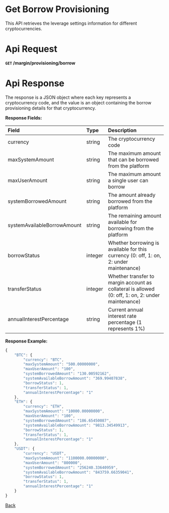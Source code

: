 # Get Borrow Provisioning

This API retrieves the leverage settings information for different cryptocurrencies.

# Api Request

**`GET` /margin/provisioning/borrow**

# Api Response

The response is a JSON object where each key represents a cryptocurrency code, and the value is an object containing the borrow provisioning details for that cryptocurrency.

**Response Fields:**

| Field                       | Type    | Description                                                                             |
|:----------------------------|:--------|:----------------------------------------------------------------------------------------|
| currency                    | string  | The cryptocurrency code                                                                 |
| maxSystemAmount             | string  | The maximum amount that can be borrowed from the platform                               |
| maxUserAmount               | string  | The maximum amount a single user can borrow                                             |
| systemBorrowedAmount        | string  | The amount already borrowed from the platform                                           |
| systemAvailableBorrowAmount | string  | The remaining amount available for borrowing from the platform                          |
| borrowStatus                | integer | Whether borrowing is available for this currency (0: off, 1: on, 2: under maintenance)  |
| transferStatus              | integer | Whether transfer to margin account as collateral is allowed (0: off, 1: on, 2: under maintenance) |
| annualInterestPercentage    | string  | Current annual interest rate percentage (1 represents 1%)                               |

**Response Example:**

```javascript
{
    "BTC": {
        "currency": "BTC",
        "maxSystemAmount": "500.00000000",
        "maxUserAmount": "100",
        "systemBorrowedAmount": "130.00592162",
        "systemAvailableBorrowAmount": "369.99407838",
        "borrowStatus": 1,
        "transferStatus": 1,
        "annualInterestPercentage": "1"
    },
    "ETH": {
        "currency": "ETH",
        "maxSystemAmount": "10000.00000000",
        "maxUserAmount": "100",
        "systemBorrowedAmount": "186.65450087",
        "systemAvailableBorrowAmount": "9813.34549913",
        "borrowStatus": 1,
        "transferStatus": 1,
        "annualInterestPercentage": "1"
    },
    "USDT": {
        "currency": "USDT",
        "maxSystemAmount": "1100000.00000000",
        "maxUserAmount": "800000",
        "systemBorrowedAmount": "256240.33640959",
        "systemAvailableBorrowAmount": "843759.66359041",
        "borrowStatus": 1,
        "transferStatus": 1,
        "annualInterestPercentage": "1"
    }
}
```

[Back](../summary.md)